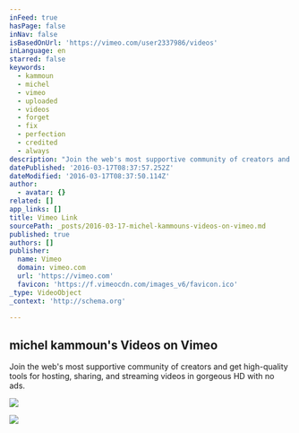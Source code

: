 ```yaml
---
inFeed: true
hasPage: false
inNav: false
isBasedOnUrl: 'https://vimeo.com/user2337986/videos'
inLanguage: en
starred: false
keywords:
  - kammoun
  - michel
  - vimeo
  - uploaded
  - videos
  - forget
  - fix
  - perfection
  - credited
  - always
description: "Join the web's most supportive community of creators and get high-quality tools for hosting, sharing, and streaming videos in gorgeous HD with no ads."
datePublished: '2016-03-17T08:37:57.252Z'
dateModified: '2016-03-17T08:37:50.114Z'
author:
  - avatar: {}
related: []
app_links: []
title: Vimeo Link
sourcePath: _posts/2016-03-17-michel-kammouns-videos-on-vimeo.md
published: true
authors: []
publisher:
  name: Vimeo
  domain: vimeo.com
  url: 'https://vimeo.com'
  favicon: 'https://f.vimeocdn.com/images_v6/favicon.ico'
_type: VideoObject
_context: 'http://schema.org'

---
```

<article style=""><h1>michel kammoun's Videos on Vimeo</h1><p>Join the web's most supportive community of creators and get high-quality tools for hosting, sharing, and streaming videos in gorgeous HD with no ads.</p><img src="https://s3-us-west-2.amazonaws.com/the-grid-img/p/cfbcb2af2d0e5c73de72b7eeda2d10c4a68622a4.jpg" /></article>

![](https://the-grid-user-content.s3-us-west-2.amazonaws.com/f9f4ff64-a99b-4289-b984-a8b30c0891c8.png)